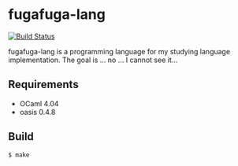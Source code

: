 # fugafuga-lang

[![Build Status](https://travis-ci.org/gyaneman/fugafuga-lang.svg?branch=master)](https://travis-ci.org/gyaneman/fugafuga-lang)

fugafuga-lang is a programming language for my studying language implementation.
The goal is ... no ... I cannot see it...

## Requirements

- OCaml 4.04
- oasis 0.4.8

## Build

```
$ make
```
